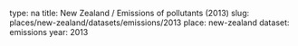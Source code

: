type: na
title: New Zealand / Emissions of pollutants (2013)
slug: places/new-zealand/datasets/emissions/2013
place: new-zealand
dataset: emissions
year: 2013
